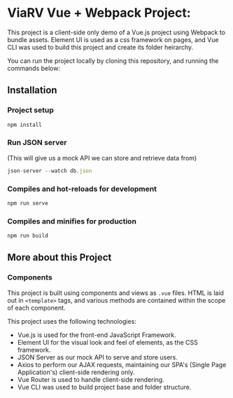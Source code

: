 # ViaRV Vue + Webpack Project:

This project is a client-side only demo of a Vue.js project using Webpack to bundle assets. Element UI is used as a css framework on pages, and Vue CLI was used to build this project and create its folder heirarchy.

You can run the project locally by cloning this repository, and running the commands below:

## Installation

### Project setup

```javascript
npm install
```

### Run JSON server

(This will give us a mock API we can store and retrieve data from)

```javascript
json-server --watch db.json
```

### Compiles and hot-reloads for development

```javascript
npm run serve
```

### Compiles and minifies for production

```javascript
npm run build
```

## More about this Project

### Components

This project is built using components and views as `.vue` files. HTML is laid out in `<template>` tags, and various methods are contained within the scope of each component.

This project uses the following technologies:

- Vue.js is used for the front-end JavaScript Framework.
- Element UI for the visual look and feel of elements, as the CSS framework.
- JSON Server as our mock API to serve and store users.
- Axios to perform our AJAX requests, maintaining our SPA's (Single Page Application's) client-side rendering only.
- Vue Router is used to handle client-side rendering.
- Vue CLI was used to build project base and folder structure.